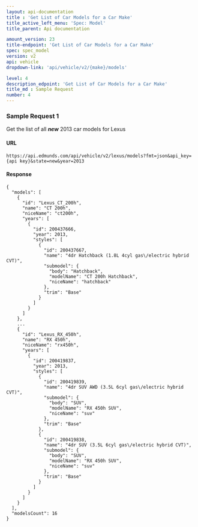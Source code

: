 ```yaml
---
layout: api-documentation
title : 'Get List of Car Models for a Car Make'
title_active_left_menu: 'Spec: Model'
title_parent: Api documentation

amount_version: 23
title-endpoint: 'Get List of Car Models for a Car Make'
spec: spec_model
version: v2
api: vehicle
dropdown-link: 'api/vehicle/v2/{make}/models'

level: 4
description_edpoint: 'Get List of Car Models for a Car Make'
title_md : Sample Request
number: 4
---
```


### Sample Request 1

Get the list of all ***new*** 2013 car models for Lexus

#### URL

	https://api.edmunds.com/api/vehicle/v2/lexus/models?fmt=json&api_key={api key}&state=new&year=2013
	
#### Response

	{
	  "models": [
	    {
	      "id": "Lexus_CT_200h",
	      "name": "CT 200h",
	      "niceName": "ct200h",
	      "years": [
	        {
	          "id": 200437666,
	          "year": 2013,
	          "styles": [
	            {
	              "id": 200437667,
	              "name": "4dr Hatchback (1.8L 4cyl gas\/electric hybrid CVT)",
	              "submodel": {
	                "body": "Hatchback",
	                "modelName": "CT 200h Hatchback",
	                "niceName": "hatchback"
	              },
	              "trim": "Base"
	            }
	          ]
	        }
	      ]
	    },
	    ...
	    {
	      "id": "Lexus_RX_450h",
	      "name": "RX 450h",
	      "niceName": "rx450h",
	      "years": [
	        {
	          "id": 200419837,
	          "year": 2013,
	          "styles": [
	            {
	              "id": 200419839,
	              "name": "4dr SUV AWD (3.5L 6cyl gas\/electric hybrid CVT)",
	              "submodel": {
	                "body": "SUV",
	                "modelName": "RX 450h SUV",
	                "niceName": "suv"
	              },
	              "trim": "Base"
	            },
	            {
	              "id": 200419838,
	              "name": "4dr SUV (3.5L 6cyl gas\/electric hybrid CVT)",
	              "submodel": {
	                "body": "SUV",
	                "modelName": "RX 450h SUV",
	                "niceName": "suv"
	              },
	              "trim": "Base"
	            }
	          ]
	        }
	      ]
	    }
	  ],
	  "modelsCount": 16
	}
